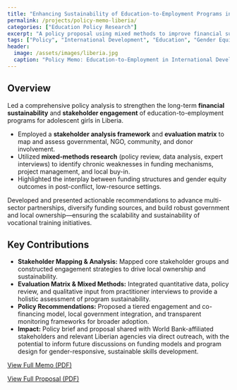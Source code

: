 ```yaml
---
title: "Enhancing Sustainability of Education-to-Employment Programs in Liberia"
permalink: /projects/policy-memo-liberia/
categories: ["Education Policy Research"]
excerpt: "A policy proposal using mixed methods to improve financial sustainability and stakeholder engagement in adolescent girls' education-to-employment programs in Liberia."
tags: ["Policy", "International Development", "Education", "Gender Equity", "Sustainability", "Vocational Training"]
header:
  image: /assets/images/liberia.jpg
  caption: "Policy Memo: Education-to-Employment in International Development Contexts"
---
```


## Overview

Led a comprehensive policy analysis to strengthen the long-term **financial sustainability** and **stakeholder engagement** of education-to-employment programs for adolescent girls in Liberia.

- Employed a **stakeholder analysis framework** and **evaluation matrix** to map and assess governmental, NGO, community, and donor involvement.
- Utilized **mixed-methods research** (policy review, data analysis, expert interviews) to identify chronic weaknesses in funding mechanisms, project management, and local buy-in.
- Highlighted the interplay between funding structures and gender equity outcomes in post-conflict, low-resource settings.

Developed and presented actionable recommendations to advance multi-sector partnerships, diversify funding sources, and build robust government and local ownership—ensuring the scalability and sustainability of vocational training initiatives.

## Key Contributions

- **Stakeholder Mapping & Analysis:** Mapped core stakeholder groups and constructed engagement strategies to drive local ownership and sustainability.
- **Evaluation Matrix & Mixed Methods:** Integrated quantitative data, policy review, and qualitative input from practitioner interviews to provide a holistic assessment of program sustainability.
- **Policy Recommendations:** Proposed a tiered engagement and co-financing model, local government integration, and transparent monitoring frameworks for broader adoption.
- **Impact:** Policy brief and proposal shared with World Bank-affiliated stakeholders and relevant Liberian agencies via direct outreach, with the potential to inform future discussions on funding models and program design for gender-responsive, sustainable skills development.

[View Full Memo (PDF)](https://drive.google.com/file/d/19iazFvXFOwU70paZM9rN-0E-saeQUaHA/view?usp=sharing)

[View Full Proposal (PDF)](https://drive.google.com/file/d/1Mdjb1kLdyxz8EljmPGVhKcc77k35XjDe/view?usp=sharing)
